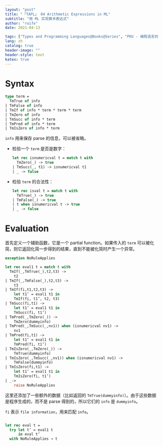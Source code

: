 ```yaml
---
layout: "post"
title: "「TAPL」 04 Arithmetic Expressions in ML"
subtitle: "用 ML 实现算术表达式"
author: "roife"
date: 2021-04-13

tags: ["Types and Programming Languages@Books@Series", "PKU - 编程语言的设计原理@Courses@Series", "程序语言理论@Tags@Tags", "类型系统@Tags@Tags", "OCaml@Languages@Tags"]
lang: zh
catalog: true
header-image: ""
header-style: text
katex: true
---
```


# Syntax

```ocaml
type term =
  TmTrue of info
| TmFalse of info
| TmIf of info * term * term * term
| TmZero of info
| TmSucc of info * term
| TmPred of info * term
| TmIsZero of info * term
```

`info` 用来保存 parse 的信息，可以被省略。

- 检验一个 `term` 是否是数字：

    ```ocaml
    let rec isnumericval t = match t with
      TmZero(_) -> true
    | TmSucc(_, t1) -> isnumericval t1
    | _ -> false
    ```

- 检验 `term` 的合法性：

    ```ocaml
    let rec isval t = match t with
      TmTrue(_) -> true
    | TmFalse(_) -> true
    | t when isnumericval t -> true
    | _ -> false
    ```

# Evaluation

首先定义一个辅助函数，它是一个 partial function。如果传入的 `term` 可以被化简，则它返回化简一步得到的结果，直到不能被化简时产生一个异常。

```ocaml
exception NoRuleApplies

let rec eval1 t = match t with
  TmIf(_,TmTrue(_),t2,t3) ->
    t2
| TmIf(_,TmFalse(_),t2,t3) ->
    t3
| TmIf(fi,t1,t2,t3) ->
    let t1’ = eval1 t1 in
    TmIf(fi, t1’, t2, t3)
| TmSucc(fi,t1) ->
    let t1’ = eval1 t1 in
    TmSucc(fi, t1’)
| TmPred(_,TmZero(_)) ->
    TmZero(dummyinfo)
| TmPred(_,TmSucc(_,nv1)) when (isnumericval nv1) ->
    nv1
| TmPred(fi,t1) ->
    let t1’ = eval1 t1 in
    TmPred(fi, t1’)
| TmIsZero(_,TmZero(_)) ->
    TmTrue(dummyinfo)
| TmIsZero(_,TmSucc(_,nv1)) when (isnumericval nv1) ->
    TmFalse(dummyinfo)
| TmIsZero(fi,t1) ->
    let t1’ = eval1 t1 in
    TmIsZero(fi, t1’)
| _->
    raise NoRuleApplies
```

这里还添加了一些额外的数据（比如返回的 `TmTrue(dummyinfo)`）。由于这些数据是程序生成的，而不是 parse 得到的，所以它们的 `info` 是 `dummyinfo`。

`fi` 表示 `file information`，用来匹配 `info`。

```ocaml

let rec eval t =
  try let t’ = eval1 t
      in eval t’
  with NoRuleApplies → t
```